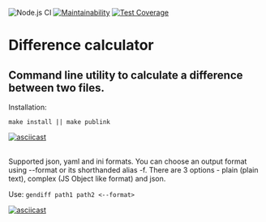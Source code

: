 ![Node.js CI](https://github.com/v1valasvegan/frontend-project-lvl2/workflows/Node.js%20CI/badge.svg)
[![Maintainability](https://api.codeclimate.com/v1/badges/32e6397ed9c19dd486b0/maintainability)](https://codeclimate.com/github/v1valasvegan/frontend-project-lvl2/maintainability)
[![Test Coverage](https://api.codeclimate.com/v1/badges/32e6397ed9c19dd486b0/test_coverage)](https://codeclimate.com/github/v1valasvegan/frontend-project-lvl2/test_coverage)
# Difference calculator

## Command line utility to calculate a difference between two files.


Installation: 

`make install || make publink`


[![asciicast](https://asciinema.org/a/BBIP3lxKyBluStNZD2JYlGzu4.svg)](https://asciinema.org/a/BBIP3lxKyBluStNZD2JYlGzu4)

</br>
Supported json, yaml and ini formats. You can choose an output format using --format or its shorthanded alias -f. There are 3 options - plain (plain text), complex (JS Object like format) and json.


Use: `gendiff path1 path2 <--format>`


[![asciicast](https://asciinema.org/a/gP4SNlgX9lwt7tsASrepvtc4V.svg)](https://asciinema.org/a/gP4SNlgX9lwt7tsASrepvtc4V)




